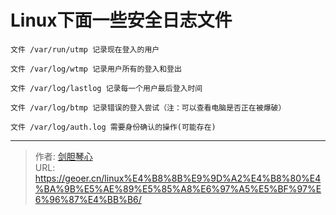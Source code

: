 # Linux下面一些安全日志文件



  
```
文件 /var/run/utmp 记录现在登入的用户

文件 /var/log/wtmp 记录用户所有的登入和登出

文件 /var/log/lastlog 记录每一个用户最后登入时间

文件 /var/log/btmp 记录错误的登入尝试（注：可以查看电脑是否正在被爆破）

文件 /var/log/auth.log 需要身份确认的操作(可能存在)

```



---

> 作者: [剑胆琴心](http://geoer.cn)  
> URL: https://geoer.cn/linux%E4%B8%8B%E9%9D%A2%E4%B8%80%E4%BA%9B%E5%AE%89%E5%85%A8%E6%97%A5%E5%BF%97%E6%96%87%E4%BB%B6/  

